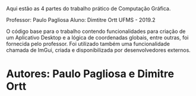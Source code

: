 Aqui estão as 4 partes do trabalho prático de Computação Gráfica.

Professor: Paulo Pagliosa
Aluno: Dimtitre Ortt
UFMS - 2019.2

O código base para o trabalho contendo funcionalidades para criação de um Aplicativo Desktop e a lógica de coordenadas globais, entre outras, foi fornecida pelo professor.
Foi utilizado também uma funcionalidade chamada de ImGui, criada e disponibilizada por desenvolvedores externos.

# Autores: Paulo Pagliosa e Dimitre Ortt
